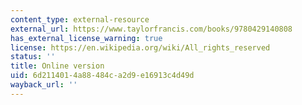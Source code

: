 ```yaml
---
content_type: external-resource
external_url: https://www.taylorfrancis.com/books/9780429140808
has_external_license_warning: true
license: https://en.wikipedia.org/wiki/All_rights_reserved
status: ''
title: Online version
uid: 6d211401-4a88-484c-a2d9-e16913c4d49d
wayback_url: ''
---
```

